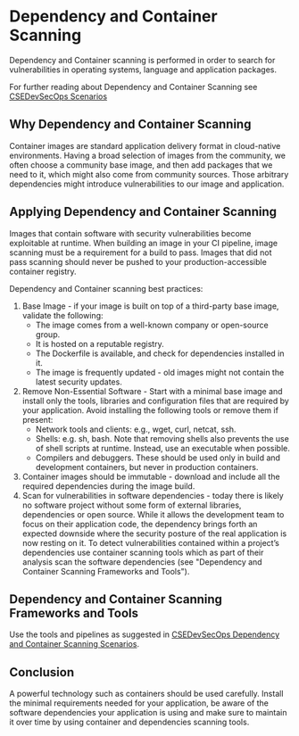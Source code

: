 # Dependency and Container Scanning

Dependency and Container scanning is performed in order to search for vulnerabilities in operating systems, language and application packages.

For further reading about Dependency and Container Scanning see [CSEDevSecOps Scenarios](https://github.com/microsoft/CSEDevSecOps/tree/master/Scenarios/DependencyContainerScanning)

## Why Dependency and Container Scanning

Container images are standard application delivery format in cloud-native environments.
Having a broad selection of images from the community, we often choose a community base image, and then add packages that we need to it, which might also come from community sources.
Those arbitrary dependencies might introduce vulnerabilities to our image and application.

## Applying Dependency and Container Scanning

Images that contain software with security vulnerabilities become exploitable at runtime. When building an image in your CI pipeline, image scanning must be a requirement for a build to pass. Images that did not pass scanning should never be pushed to your production-accessible container registry.

Dependency and Container scanning best practices:

1. Base Image - if your image is built on top of a third-party base image, validate the following:
   - The image comes from a well-known company or open-source group.
   - It is hosted on a reputable registry.
   - The Dockerfile is available, and check for dependencies installed in it.
   - The image is frequently updated - old images might not contain the latest security updates.
1. Remove Non-Essential Software - Start with a minimal base image and install only the tools, libraries and configuration files that are required by your application.
Avoid installing the following tools or remove them if present:
    - Network tools and clients: e.g., wget, curl, netcat, ssh.
    - Shells: e.g. sh, bash. Note that removing shells also prevents the use of shell scripts at runtime. Instead, use an executable when possible.
    - Compilers and debuggers. These should be used only in build and development containers, but never in production containers.
1. Container images should be immutable - download and include all the required dependencies during the image build.
1. Scan for vulnerabilities in software dependencies -  today there is likely no software project without some form of external libraries, dependencies or open source.
While it allows the development team to focus on their application code, the dependency brings forth an expected downside where the security posture of the real application is now resting on it.
To detect vulnerabilities contained within a project’s dependencies use container scanning tools which as part of their analysis scan the software dependencies (see "Dependency and Container Scanning Frameworks and Tools").

## Dependency and Container Scanning Frameworks and Tools

Use the tools and pipelines as suggested in [CSEDevSecOps Dependency and Container Scanning Scenarios](https://github.com/microsoft/CSEDevSecOps/tree/master/Scenarios/DependencyContainerScanning).

## Conclusion

A powerful technology such as containers should be used carefully. Install the minimal requirements needed for your application, be aware of the software dependencies your application is using and make sure to maintain it over time by using container and dependencies scanning tools.
